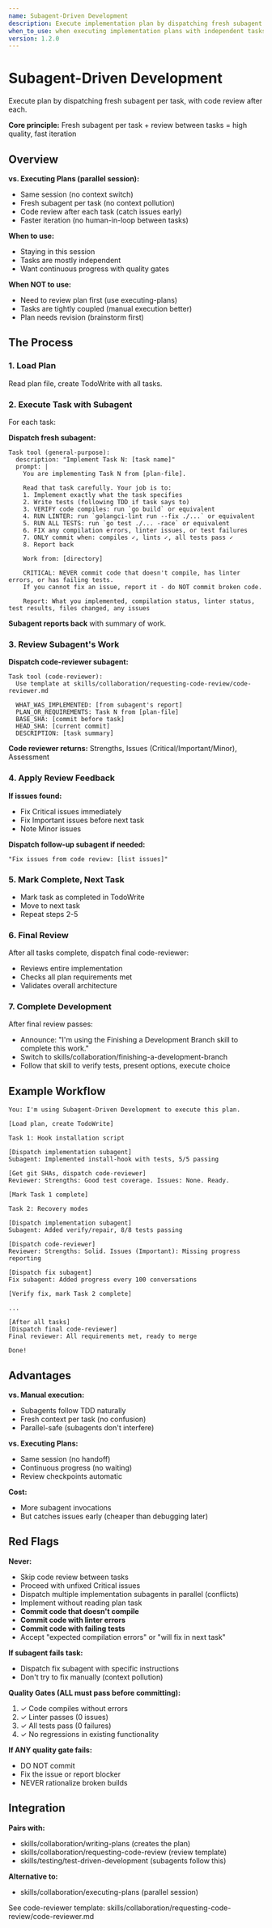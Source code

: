 ```yaml
---
name: Subagent-Driven Development
description: Execute implementation plan by dispatching fresh subagent for each task, with code review between tasks
when_to_use: when executing implementation plans with independent tasks in the current session, using fresh subagents with review gates
version: 1.2.0
---
```


# Subagent-Driven Development

Execute plan by dispatching fresh subagent per task, with code review after each.

**Core principle:** Fresh subagent per task + review between tasks = high quality, fast iteration

## Overview

**vs. Executing Plans (parallel session):**

- Same session (no context switch)
- Fresh subagent per task (no context pollution)
- Code review after each task (catch issues early)
- Faster iteration (no human-in-loop between tasks)

**When to use:**

- Staying in this session
- Tasks are mostly independent
- Want continuous progress with quality gates

**When NOT to use:**

- Need to review plan first (use executing-plans)
- Tasks are tightly coupled (manual execution better)
- Plan needs revision (brainstorm first)

## The Process

### 1. Load Plan

Read plan file, create TodoWrite with all tasks.

### 2. Execute Task with Subagent

For each task:

**Dispatch fresh subagent:**

```
Task tool (general-purpose):
  description: "Implement Task N: [task name]"
  prompt: |
    You are implementing Task N from [plan-file].

    Read that task carefully. Your job is to:
    1. Implement exactly what the task specifies
    2. Write tests (following TDD if task says to)
    3. VERIFY code compiles: run `go build` or equivalent
    4. RUN LINTER: run `golangci-lint run --fix ./...` or equivalent
    5. RUN ALL TESTS: run `go test ./... -race` or equivalent
    6. FIX any compilation errors, linter issues, or test failures
    7. ONLY commit when: compiles ✓, lints ✓, all tests pass ✓
    8. Report back

    Work from: [directory]

    CRITICAL: NEVER commit code that doesn't compile, has linter errors, or has failing tests.
    If you cannot fix an issue, report it - do NOT commit broken code.

    Report: What you implemented, compilation status, linter status, test results, files changed, any issues
```

**Subagent reports back** with summary of work.

### 3. Review Subagent's Work

**Dispatch code-reviewer subagent:**

```
Task tool (code-reviewer):
  Use template at skills/collaboration/requesting-code-review/code-reviewer.md

  WHAT_WAS_IMPLEMENTED: [from subagent's report]
  PLAN_OR_REQUIREMENTS: Task N from [plan-file]
  BASE_SHA: [commit before task]
  HEAD_SHA: [current commit]
  DESCRIPTION: [task summary]
```

**Code reviewer returns:** Strengths, Issues (Critical/Important/Minor), Assessment

### 4. Apply Review Feedback

**If issues found:**

- Fix Critical issues immediately
- Fix Important issues before next task
- Note Minor issues

**Dispatch follow-up subagent if needed:**

```
"Fix issues from code review: [list issues]"
```

### 5. Mark Complete, Next Task

- Mark task as completed in TodoWrite
- Move to next task
- Repeat steps 2-5

### 6. Final Review

After all tasks complete, dispatch final code-reviewer:

- Reviews entire implementation
- Checks all plan requirements met
- Validates overall architecture

### 7. Complete Development

After final review passes:

- Announce: "I'm using the Finishing a Development Branch skill to complete this work."
- Switch to skills/collaboration/finishing-a-development-branch
- Follow that skill to verify tests, present options, execute choice

## Example Workflow

```
You: I'm using Subagent-Driven Development to execute this plan.

[Load plan, create TodoWrite]

Task 1: Hook installation script

[Dispatch implementation subagent]
Subagent: Implemented install-hook with tests, 5/5 passing

[Get git SHAs, dispatch code-reviewer]
Reviewer: Strengths: Good test coverage. Issues: None. Ready.

[Mark Task 1 complete]

Task 2: Recovery modes

[Dispatch implementation subagent]
Subagent: Added verify/repair, 8/8 tests passing

[Dispatch code-reviewer]
Reviewer: Strengths: Solid. Issues (Important): Missing progress reporting

[Dispatch fix subagent]
Fix subagent: Added progress every 100 conversations

[Verify fix, mark Task 2 complete]

...

[After all tasks]
[Dispatch final code-reviewer]
Final reviewer: All requirements met, ready to merge

Done!
```

## Advantages

**vs. Manual execution:**

- Subagents follow TDD naturally
- Fresh context per task (no confusion)
- Parallel-safe (subagents don't interfere)

**vs. Executing Plans:**

- Same session (no handoff)
- Continuous progress (no waiting)
- Review checkpoints automatic

**Cost:**

- More subagent invocations
- But catches issues early (cheaper than debugging later)

## Red Flags

**Never:**

- Skip code review between tasks
- Proceed with unfixed Critical issues
- Dispatch multiple implementation subagents in parallel (conflicts)
- Implement without reading plan task
- **Commit code that doesn't compile**
- **Commit code with linter errors**
- **Commit code with failing tests**
- Accept "expected compilation errors" or "will fix in next task"

**If subagent fails task:**

- Dispatch fix subagent with specific instructions
- Don't try to fix manually (context pollution)

**Quality Gates (ALL must pass before committing):**

1. ✓ Code compiles without errors
2. ✓ Linter passes (0 issues)
3. ✓ All tests pass (0 failures)
4. ✓ No regressions in existing functionality

**If ANY quality gate fails:**

- DO NOT commit
- Fix the issue or report blocker
- NEVER rationalize broken builds

## Integration

**Pairs with:**

- skills/collaboration/writing-plans (creates the plan)
- skills/collaboration/requesting-code-review (review template)
- skills/testing/test-driven-development (subagents follow this)

**Alternative to:**

- skills/collaboration/executing-plans (parallel session)

See code-reviewer template: skills/collaboration/requesting-code-review/code-reviewer.md
